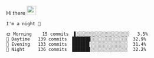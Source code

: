 Hi there <img src="https://media.giphy.com/media/hvRJCLFzcasrR4ia7z/giphy.gif" width="25px">

<!--START_SECTION:productive-box-in-readme-->
```text
I'm a night 🦉

🌞 Morning    15 commits  ▋░░░░░░░░░░░░░░░░░░░░   3.5%
🌆 Daytime   139 commits  ██████▉░░░░░░░░░░░░░░  32.9%
🌃 Evening   133 commits  ██████▌░░░░░░░░░░░░░░  31.4%
🌙 Night     136 commits  ██████▊░░░░░░░░░░░░░░  32.2%
```
<!--END_SECTION:productive-box-in-readme-->
